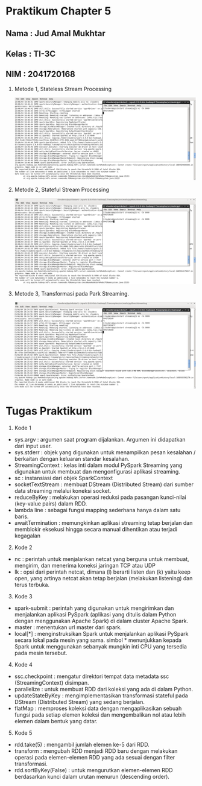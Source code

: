 # Praktikum Chapter 5

## Nama : Jud Amal Mukhtar

## Kelas : TI-3C 

## NIM : 2041720168

1. Metode 1, Stateless Stream Processing

    ![SS](img/01.png)

2. Metode 2, Stateful Stream Processing

    ![SS](img/02.png)

3. Metode 3, Transformasi pada Park Streaming.

    ![SS](img/03.png)

# Tugas Praktikum

1. Kode 1
 - sys.argv : argumen saat program dijalankan. Argumen ini didapatkan dari input user.
 - sys.stderr : objek yang digunakan untuk menampilkan pesan kesalahan / berkaitan dengan keluaran standar kesalahan.
 - StreamingContext : kelas inti dalam modul PySpark Streaming yang digunakan untuk membuat dan mengonfigurasi aplikasi streaming.
 - sc : instansiasi dari objek SparkContext
 - socketTextStream : membuat DStream (Distributed Stream) dari sumber data streaming melalui koneksi socket.
 - reduceByKey : melakukan operasi reduksi pada pasangan kunci-nilai (key-value pairs) dalam RDD.
 - lambda line : sebagai fungsi mapping sederhana hanya dalam satu baris.  
 - awaitTermination : memungkinkan aplikasi streaming tetap berjalan dan memblokir eksekusi hingga secara manual dihentikan atau terjadi kegagalan

2. Kode 2
 - nc : perintah untuk menjalankan netcat yang berguna untuk membuat, mengirim, dan menerima koneksi jaringan TCP atau UDP
 - lk : opsi dari perintah netcat, dimana (l) berarti listen dan (k) yaitu keep open, yang artinya netcat akan tetap berjalan (melakukan listening) dan terus terbuka.

3. Kode 3
 - spark-submit : perintah yang digunakan untuk mengirimkan dan menjalankan aplikasi PySpark (aplikasi yang ditulis dalam Python dengan menggunakan Apache Spark) di dalam cluster Apache Spark.
 - master : menentukan url master dari spark.
 - local[*] : menginstruksikan Spark untuk menjalankan aplikasi PySpark secara lokal pada mesin yang sama. simbol * menunjukkan kepada Spark untuk menggunakan sebanyak mungkin inti CPU yang tersedia pada mesin tersebut.

4. Kode 4
 - ssc.checkpoint : mengatur direktori tempat data metadata ssc (StreamingContext) disimpan.
 - parallelize : untuk membuat RDD dari koleksi yang ada di dalam Python.
 - updateStateByKey : mengimplementasikan transformasi stateful pada DStream (Distributed Stream) yang sedang berjalan.
 - flatMap : memproses koleksi data dengan mengaplikasikan sebuah fungsi pada setiap elemen koleksi dan mengembalikan nol atau lebih elemen dalam bentuk yang datar. 

5. Kode 5
 - rdd.take(5) : mengambil jumlah elemen ke-5 dari RDD.
 - transform : mengubah RDD menjadi RDD baru dengan melakukan operasi pada elemen-elemen RDD yang ada sesuai dengan filter transformasi.
 - rdd.sortByKey(False) : untuk mengurutkan elemen-elemen RDD berdasarkan kunci dalam urutan menurun (descending order).
